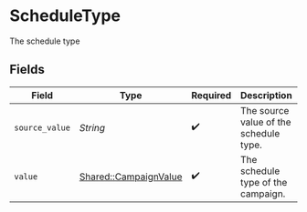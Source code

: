 # ScheduleType

The schedule type


## Fields

| Field                                                         | Type                                                          | Required                                                      | Description                                                   | Example                                                       |
| ------------------------------------------------------------- | ------------------------------------------------------------- | ------------------------------------------------------------- | ------------------------------------------------------------- | ------------------------------------------------------------- |
| `source_value`                                                | *String*                                                      | :heavy_check_mark:                                            | The source value of the schedule type.                        | Immediate                                                     |
| `value`                                                       | [Shared::CampaignValue](../../models/shared/campaignvalue.md) | :heavy_check_mark:                                            | The schedule type of the campaign.                            | immediate                                                     |
